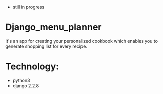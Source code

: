 - still in progress

# Django_menu_planner

It's an app for creating your personalized cookbook which enables you to generate shopping list for every recipe.

# Technology:
- python3
- django 2.2.8

